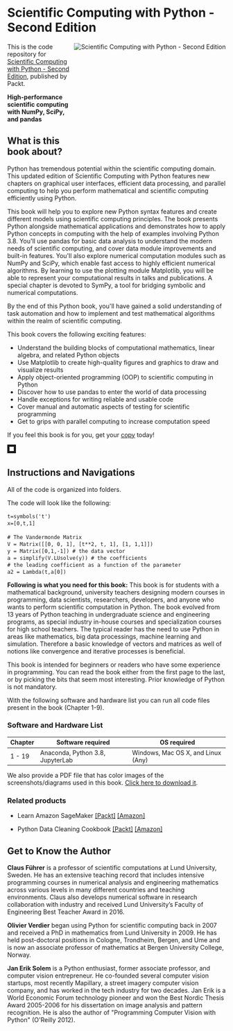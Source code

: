 # Scientific Computing with Python - Second Edition

<a href="https://www.packtpub.com/product/Scientific-Computing-with-Python-Second-Edition/9781838822323?utm_source=github&utm_medium=repository&utm_campaign=9781838982881"><img src="https://static.packt-cdn.com/products/9781838822323/cover/smaller" alt="Scientific Computing with Python - Second Edition" height="256px" align="right"></a>

This is the code repository for [Scientific Computing with Python - Second Edition](https://www.packtpub.com/product/Scientific-Computing-with-Python-Second-Edition/9781838822323?utm_source=github&utm_medium=repository&utm_campaign=9781838822323), published by Packt.

**High-performance scientific computing with NumPy, SciPy, and pandas**

## What is this book about?
Python has tremendous potential within the scientific computing domain. This updated edition of Scientific Computing with Python features new chapters on graphical user interfaces, efficient data processing, and parallel computing to help you perform mathematical and scientific computing efficiently using Python.

This book will help you to explore new Python syntax features and create different models using scientific computing principles. The book presents Python alongside mathematical applications and demonstrates how to apply Python concepts in computing with the help of examples involving Python 3.8. You'll use pandas for basic data analysis to understand the modern needs of scientific computing, and cover data module improvements and built-in features. You'll also explore numerical computation modules such as NumPy and SciPy, which enable fast access to highly efficient numerical algorithms. By learning to use the plotting module Matplotlib, you will be able to represent your computational results in talks and publications. A special chapter is devoted to SymPy, a tool for bridging symbolic and numerical computations.

By the end of this Python book, you'll have gained a solid understanding of task automation and how to implement and test mathematical algorithms within the realm of scientific computing.

This book covers the following exciting features: 
* Understand the building blocks of computational mathematics, linear algebra, and related Python objects
* Use Matplotlib to create high-quality figures and graphics to draw and visualize results
* Apply object-oriented programming (OOP) to scientific computing in Python
* Discover how to use pandas to enter the world of data processing
* Handle exceptions for writing reliable and usable code
* Cover manual and automatic aspects of testing for scientific programming
* Get to grips with parallel computing to increase computation speed

If you feel this book is for you, get your [copy](https://www.amazon.com/dp/1838822321) today!

<a href="https://www.packtpub.com/?utm_source=github&utm_medium=banner&utm_campaign=GitHubBanner"><img src="https://raw.githubusercontent.com/PacktPublishing/GitHub/master/GitHub.png" alt="https://www.packtpub.com/" border="5" /></a>

## Instructions and Navigations
All of the code is organized into folders.

The code will look like the following:
```
t=symbols('t')
x=[0,t,1]

# The Vandermonde Matrix
V = Matrix([[0, 0, 1], [t**2, t, 1], [1, 1,1]])
y = Matrix([0,1,-1]) # the data vector
a = simplify(V.LUsolve(y)) # the coefficients
# the leading coefficient as a function of the parameter
a2 = Lambda(t,a[0])

```

**Following is what you need for this book:**
This book is for students with a mathematical background, university teachers designing modern courses in programming, data scientists, researchers, developers, and anyone who wants to perform scientific computation in Python. The book evolved from 13 years of Python teaching in undergraduate science and engineering programs, as special industry in-house courses and specialization courses for high school teachers. The typical reader has the need to use Python in areas like mathematics, big data processings, machine learning and simulation. Therefore a basic knowledge of vectors and matrices as well of notions like convergence and iterative processes is beneficial.

This book is intended for beginners or readers who have some experience in programming. You can read the book either from the first page to the last, or by picking the bits that seem most interesting. Prior knowledge of Python is not mandatory.

With the following software and hardware list you can run all code files present in the book (Chapter 1-9).

### Software and Hardware List

| Chapter  | Software required                                                                    | OS required                        |
| -------- | -------------------------------------------------------------------------------------| -----------------------------------|
|  1 - 19  |   Anaconda, Python 3.8, JupyterLab                                           				| Windows, Mac OS X, and Linux (Any) |

We also provide a PDF file that has color images of the screenshots/diagrams used in this book. [Click here to download it](https://static.packt-cdn.com/downloads/9781838822323_ColorImages.pdf).


### Related products <Other books you may enjoy>
* Learn Amazon SageMaker [[Packt]](https://www.packtpub.com/product/learn-amazon-sagemaker/9781800208919) [[Amazon]](https://www.amazon.com/dp/180020891X)

* Python Data Cleaning Cookbook [[Packt]](https://www.packtpub.com/product/python-data-cleaning-cookbook/9781800565661) [[Amazon]](https://www.amazon.com/dp/1800565666)

## Get to Know the Author
**Claus Führer** is a professor of scientific computations at Lund University, Sweden. He has an extensive teaching record that includes intensive programming courses in numerical analysis and engineering mathematics across various levels in many different countries and teaching environments. Claus also develops numerical software in research collaboration with industry and received Lund University’s Faculty of Engineering Best Teacher Award in 2016.

**Olivier Verdier** began using Python for scientific computing back in 2007 and received a PhD in mathematics from Lund University in 2009. He has held post-doctoral positions in Cologne, Trondheim, Bergen, and Ume and is now an associate professor of mathematics at Bergen University College, Norway.

**Jan Erik Solem** is a Python enthusiast, former associate professor, and computer vision entrepreneur. He co-founded several computer vision startups, most recently Mapillary, a street imagery computer vision company, and has worked in the tech industry for two decades. Jan Erik is a World Economic Forum technology pioneer and won the Best Nordic Thesis Award 2005-2006 for his dissertation on image analysis and pattern recognition. He is also the author of "Programming Computer Vision with Python" (O'Reilly 2012).


